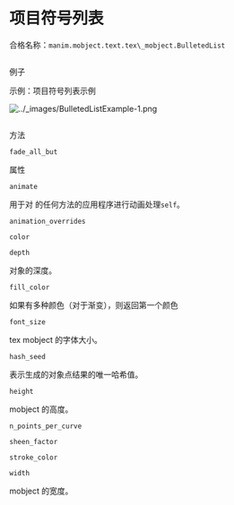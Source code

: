 # 项目符号列表

合格名称：`manim.mobject.text.tex\_mobject.BulletedList`


```py

```

例子

示例：项目符号列表示例

![../_images/BulletedListExample-1.png](../_images/BulletedListExample-1.png)

```py

```


方法

`fade_all_but`

属性

`animate`

用于对 的任何方法的应用程序进行动画处理`self`。

`animation_overrides`

`color`

`depth`

对象的深度。

`fill_color`

如果有多种颜色（对于渐变），则返回第一个颜色

`font_size`

tex mobject 的字体大小。

`hash_seed`

表示生成的对象点结果的唯一哈希值。

`height`

mobject 的高度。

`n_points_per_curve`

`sheen_factor`

`stroke_color`

`width`

mobject 的宽度。
